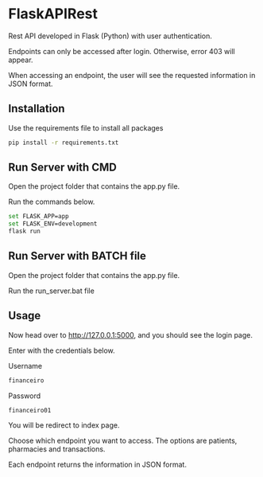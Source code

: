 # FlaskAPIRest

Rest API developed in Flask (Python) with user authentication.

Endpoints can only be accessed after login. Otherwise, error 403 will appear.

When accessing an endpoint, the user will see the requested information in JSON format.

## Installation

Use the requirements file to install all packages

```bash
pip install -r requirements.txt
```

## Run Server with CMD

Open the project folder that contains the app.py file.

Run the commands below.

```bash
set FLASK_APP=app
set FLASK_ENV=development
flask run
```

## Run Server with BATCH file

Open the project folder that contains the app.py file.

Run the run_server.bat file

## Usage

Now head over to http://127.0.0.1:5000, and you should see the login page.

Enter with the credentials below.

Username
```bash
financeiro
```
Password
```bash
financeiro01
```

You will be redirect to index page.

Choose which endpoint you want to access. The options are patients, pharmacies and transactions.

Each endpoint returns the information in JSON format.
